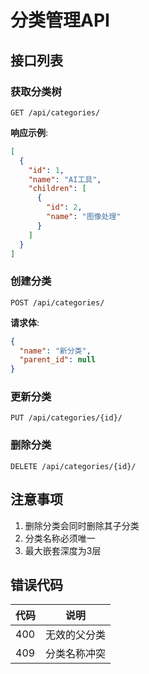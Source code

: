 
# 分类管理API

## 接口列表

### 获取分类树
```http
GET /api/categories/
```

**响应示例**:
```json
[
  {
    "id": 1,
    "name": "AI工具",
    "children": [
      {
        "id": 2, 
        "name": "图像处理"
      }
    ]
  }
]
```

### 创建分类
```http
POST /api/categories/
```

**请求体**:
```json
{
  "name": "新分类",
  "parent_id": null
}
```

### 更新分类
```http
PUT /api/categories/{id}/
```

### 删除分类
```http
DELETE /api/categories/{id}/
```

## 注意事项
1. 删除分类会同时删除其子分类
2. 分类名称必须唯一
3. 最大嵌套深度为3层

## 错误代码
| 代码 | 说明 |
|------|------|
| 400 | 无效的父分类 |
| 409 | 分类名称冲突 |
